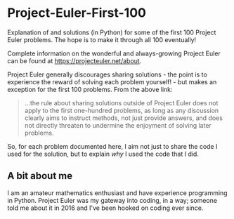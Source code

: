 # Project-Euler-First-100

Explanation of and solutions (in Python) for some of the first 100 Project Euler problems.  The hope is to make it through all 100 eventually!

Complete information on the wonderful and always-growing Project Euler can be found at https://projecteuler.net/about.

Project Euler generally discourages sharing solutions - the point is to experience the reward of solving each problem yourself! - but makes an exception for the first 100 problems.  From the above link:

>...the rule about sharing solutions outside of Project Euler does not apply to the first one-hundred problems, as long as any discussion clearly aims to instruct methods, not just provide answers, and does not directly threaten to undermine the enjoyment of solving later problems.
>
 
So, for each problem documented here, I aim not just to share the code I used for the solution, but to explain _why_ I used the code that I did.

## A bit about me

I am an amateur mathematics enthusiast and have experience programming in Python.  Project Euler was my gateway into coding, in a way; someone told me about it in 2016 and I've been hooked on coding ever since.  

